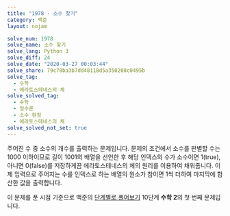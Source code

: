 ```yaml
---
title: "1978 - 소수 찾기"
category: 백준
layout: nojam

solve_num: 1978
solve_name: 소수 찾기
solve_lang: Python 3
solve_diff: 24
solve_date: "2020-03-27 00:03:44"
solve_share: 79c70ba3b7dd48118d5a350208c0495b
solve_tag:
  - 수학
  - 에라토스테네스의 체
solve_solved_tag:
  - 수학
  - 정수론
  - 소수 판정
  - 에라토스테네스의 체
solve_solved_not_set: true
---
```


주어진 수 중 소수의 개수를 출력하는 문제입니다. 문제의 조건에서 소수를 판별할 수는 1000 이하이므로 길이 1001의 배열을 선언한 후 해당 인덱스의 수가 소수이면 1(true), 아니면 0(false)를 저장하게끔 에라토스테네스의 체의 원리를 이용하여 채워줍니다. 이제 입력으로 주어지는 수를 인덱스로 하는 배열의 원소가 참이면 1씩 더하여 마지막에 합산한 값을 출력합니다.

이 문제를 푼 시점 기준으로 백준의 [단계별로 풀어보기](http://noj.am/p/s) 10단계 **수학 2**의 첫 번째 문제입니다.
